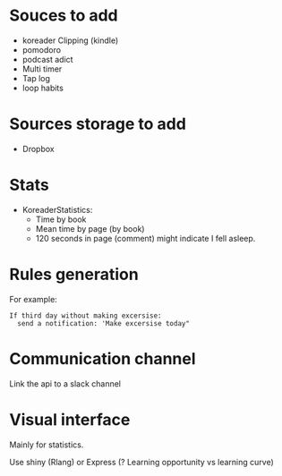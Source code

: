 # Souces to add
- koreader Clipping (kindle)
- pomodoro
- podcast adict
- Multi timer
- Tap log
- loop habits

# Sources storage to add
 - Dropbox

# Stats
 - KoreaderStatistics:
   - Time by book
   - Mean time by page (by book)
   - 120 seconds in page (comment) might indicate I fell asleep.

# Rules generation
 For example:
 ```
 If third day without making excersise:
   send a notification: 'Make excersise today"
   ```
# Communication channel
Link the api to a slack channel

# Visual interface
Mainly for statistics.

Use shiny (Rlang) or Express (? Learning opportunity vs learning curve)
